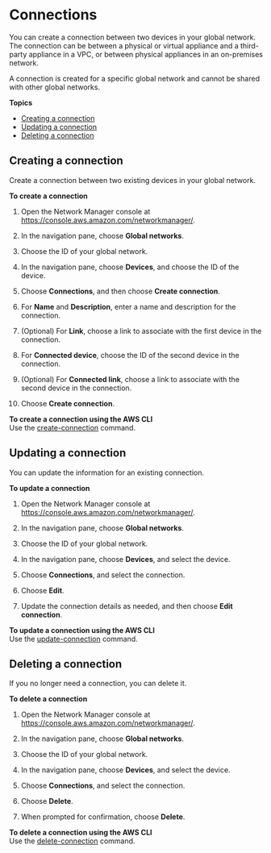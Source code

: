 # Connections<a name="device-connections"></a>

You can create a connection between two devices in your global network\. The connection can be between a physical or virtual appliance and a third\-party appliance in a VPC, or between physical appliances in an on\-premises network\.

A connection is created for a specific global network and cannot be shared with other global networks\. 

**Topics**
+ [Creating a connection](#creating-a-connection)
+ [Updating a connection](#updating-a-connection)
+ [Deleting a connection](#deleting-a-connection)

## Creating a connection<a name="creating-a-connection"></a>

Create a connection between two existing devices in your global network\.

**To create a connection**

1. Open the Network Manager console at [https://console\.aws\.amazon\.com/networkmanager/](https://console.aws.amazon.com/networkmanager/)\. 

1. In the navigation pane, choose **Global networks**\.

1. Choose the ID of your global network\.

1. In the navigation pane, choose **Devices**, and choose the ID of the device\.

1. Choose **Connections**, and then choose **Create connection**\.

1. For **Name** and **Description**, enter a name and description for the connection\.

1. \(Optional\) For **Link**, choose a link to associate with the first device in the connection\.

1. For **Connected device**, choose the ID of the second device in the connection\.

1. \(Optional\) For **Connected link**, choose a link to associate with the second device in the connection\.

1. Choose **Create connection**\.

**To create a connection using the AWS CLI**  
Use the [create\-connection](https://docs.aws.amazon.com/cli/latest/reference/networkmanager/create-connection.html) command\.

## Updating a connection<a name="updating-a-connection"></a>

You can update the information for an existing connection\.

**To update a connection**

1. Open the Network Manager console at [https://console\.aws\.amazon\.com/networkmanager/](https://console.aws.amazon.com/networkmanager/)\. 

1. In the navigation pane, choose **Global networks**\.

1. Choose the ID of your global network\.

1. In the navigation pane, choose **Devices**, and select the device\.

1. Choose **Connections**, and select the connection\.

1. Choose **Edit**\.

1. Update the connection details as needed, and then choose **Edit connection**\.

**To update a connection using the AWS CLI**  
Use the [update\-connection](https://docs.aws.amazon.com/cli/latest/reference/networkmanager/update-connection.html) command\.

## Deleting a connection<a name="deleting-a-connection"></a>

If you no longer need a connection, you can delete it\.

**To delete a connection**

1. Open the Network Manager console at [https://console\.aws\.amazon\.com/networkmanager/](https://console.aws.amazon.com/networkmanager/)\. 

1. In the navigation pane, choose **Global networks**\.

1. Choose the ID of your global network\.

1. In the navigation pane, choose **Devices**, and select the device\.

1. Choose **Connections**, and select the connection\.

1. Choose **Delete**\.

1. When prompted for confirmation, choose **Delete**\.

**To delete a connection using the AWS CLI**  
Use the [delete\-connection](https://docs.aws.amazon.com/cli/latest/reference/networkmanager/delete-connection.html) command\.